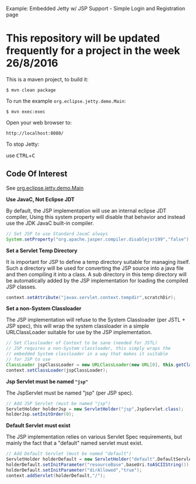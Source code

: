 Example: Embedded Jetty w/ JSP Support - Simple Login and Registration page

This repository will be updated frequently for a project in the week 26/8/2016
======================================

This is a maven project, to build it:

    $ mvn clean package

To run the example `org.eclipse.jetty.demo.Main`:

    $ mvn exec:exec

Open your web browser to:

    http://localhost:8080/  

To stop Jetty:

  use <kbd>CTRL</kbd>+<kbd>C</kbd>


Code Of Interest
----------------

See [org.eclipse.jetty.demo.Main](src/main/java/org/eclipse/jetty/demo/Main.java)

**Use JavaC, Not Eclipse JDT**

By default, the JSP implementation will use an internal eclipse JDT compiler,
Using this system property will disable that behavior and instead use the JDK
JavaC built-in compiler.

``` java
// Set JSP to use Standard JavaC always
System.setProperty("org.apache.jasper.compiler.disablejsr199","false");
```

**Set a Servlet Temp Directory**

It is important for JSP to define a temp directory suitable for managing itself.
Such a directory will be used for converting the JSP source into a java file and
then compiling it into a class.  A sub directory in this temp directory will be
automatically added by the JSP implementation for loading the compiled JSP classes.

```java
context.setAttribute("javax.servlet.context.tempdir",scratchDir);
```

**Set a non-System Classloader**

The JSP implementation will refuse to the System Classloader (per JSTL + JSP spec),
this will wrap the system classloader in a simple URLClassLoader suitable
for use by the JSP implementation.

```java
// Set Classloader of Context to be sane (needed for JSTL)
// JSP requires a non-System classloader, this simply wraps the
// embedded System classloader in a way that makes it suitable
// for JSP to use
ClassLoader jspClassLoader = new URLClassLoader(new URL[0], this.getClass().getClassLoader());
context.setClassLoader(jspClassLoader);
```

**Jsp Servlet must be named `"jsp"`**

The JspServlet must be named "jsp" (per JSP spec).

```java
// Add JSP Servlet (must be named "jsp")
ServletHolder holderJsp = new ServletHolder("jsp",JspServlet.class);
holderJsp.setInitOrder(0);
```

**Default Servlet must exist**

The JSP implementation relies on various Servlet Spec requirements,
but mainly the fact that a "default" named servlet must exist.

```java
// Add Default Servlet (must be named "default")
ServletHolder holderDefault = new ServletHolder("default",DefaultServlet.class);
holderDefault.setInitParameter("resourceBase",baseUri.toASCIIString());
holderDefault.setInitParameter("dirAllowed","true");
context.addServlet(holderDefault,"/");
```

